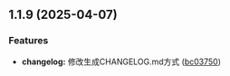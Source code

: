 ## 1.1.9 (2025-04-07)


### Features

* **changelog:** 修改生成CHANGELOG.md方式 ([bc03750](https://github.com/pieced-team/webpack-config/commit/bc03750183840d5e527b3650cea7a01fe03f6704))



